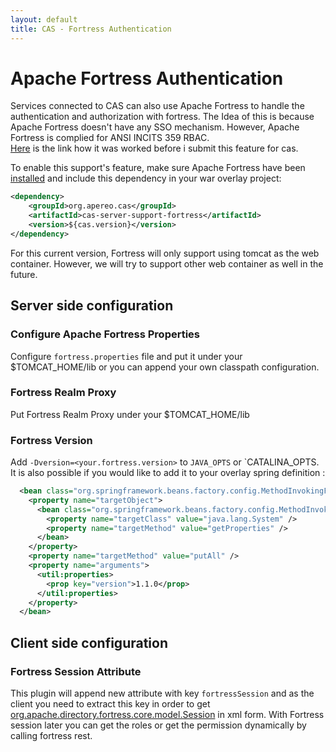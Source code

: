```yaml
---
layout: default
title: CAS - Fortress Authentication
---
```


# Apache Fortress Authentication

Services connected to CAS can also use Apache Fortress to handle the authentication and authorization with fortress. The Idea of this is because Apache Fortress doesn't have any SSO mechanism. However, Apache Fortress is complied for ANSI INCITS 359 RBAC.  
[Here](http://directory.apache.org/fortress/testimonials.html) is the link how it was worked before i submit this feature for cas.

To enable this support's feature, make sure Apache Fortress have been  [installed](http://directory.apache.org/fortress/installation.html "apache fortress installation") and include this dependency in your war overlay project:  
```xml
<dependency>
    <groupId>org.apereo.cas</groupId>
    <artifactId>cas-server-support-fortress</artifactId>
    <version>${cas.version}</version>
</dependency>
```  

For this current version, Fortress will only support using tomcat as the web container. However, we will try to support other web container as well in the future.

## Server side configuration

### Configure Apache Fortress Properties
Configure `fortress.properties` file and put it under your $TOMCAT_HOME/lib or you can append your own classpath configuration.  

### Fortress Realm Proxy
Put Fortress Realm Proxy under your $TOMCAT_HOME/lib

### Fortress Version
Add `-Dversion=<your.fortress.version>` to `JAVA_OPTS` or `CATALINA_OPTS.  
It is also possible if you would like to add it to your overlay spring definition :
```xml
  <bean class="org.springframework.beans.factory.config.MethodInvokingFactoryBean">
    <property name="targetObject">
      <bean class="org.springframework.beans.factory.config.MethodInvokingFactoryBean">
        <property name="targetClass" value="java.lang.System" />
        <property name="targetMethod" value="getProperties" />
      </bean>
    </property>
    <property name="targetMethod" value="putAll" />
    <property name="arguments">
      <util:properties>
        <prop key="version">1.1.0</prop>
      </util:properties>
    </property>
  </bean>
```

## Client side configuration

### Fortress Session Attribute
This plugin will append new attribute with key `fortressSession` and as the client you need to extract this key in order to get [org.apache.directory.fortress.core.model.Session](http://directory.apache.org/fortress/gen-docs/latest/apidocs/org/apache/directory/fortress/core/model/Session.html) in xml form.
With Fortress session later you can get the roles or get the permission 
dynamically by calling fortress rest.